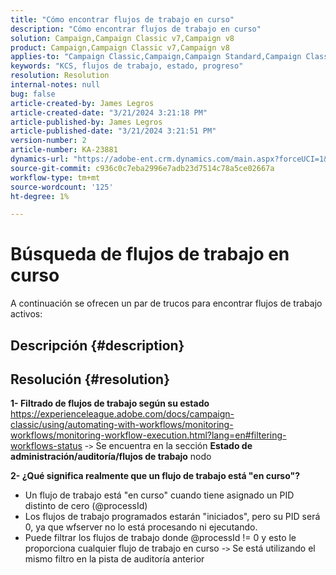 ```yaml
---
title: "Cómo encontrar flujos de trabajo en curso"
description: "Cómo encontrar flujos de trabajo en curso"
solution: Campaign,Campaign Classic v7,Campaign v8
product: Campaign,Campaign Classic v7,Campaign v8
applies-to: "Campaign Classic,Campaign,Campaign Standard,Campaign Classic v7,Campaign v8"
keywords: "KCS, flujos de trabajo, estado, progreso"
resolution: Resolution
internal-notes: null
bug: false
article-created-by: James Legros
article-created-date: "3/21/2024 3:21:18 PM"
article-published-by: James Legros
article-published-date: "3/21/2024 3:21:51 PM"
version-number: 2
article-number: KA-23881
dynamics-url: "https://adobe-ent.crm.dynamics.com/main.aspx?forceUCI=1&pagetype=entityrecord&etn=knowledgearticle&id=1b39a7a7-96e7-ee11-904d-6045bd006704"
source-git-commit: c936c0c7eba2996e7adb23d7514c78a5ce02667a
workflow-type: tm+mt
source-wordcount: '125'
ht-degree: 1%

---
```


# Búsqueda de flujos de trabajo en curso




A continuación se ofrecen un par de trucos para encontrar flujos de trabajo activos:

## Descripción {#description}





## Resolución {#resolution}


<b>1- Filtrado de flujos de trabajo según su estado</b>
https://experienceleague.adobe.com/docs/campaign-classic/using/automating-with-workflows/monitoring-workflows/monitoring-workflow-execution.html?lang=en#filtering-workflows-status -`>`  Se encuentra en la sección <b>Estado de administración/auditoría/flujos de trabajo</b> nodo

<b>2- ¿Qué significa realmente que un flujo de trabajo está &quot;en curso&quot;?</b>
- Un flujo de trabajo está &quot;en curso&quot; cuando tiene asignado un PID distinto de cero (@processId)
- Los flujos de trabajo programados estarán &quot;iniciados&quot;, pero su PID será 0, ya que wfserver no lo está procesando ni ejecutando.
- Puede filtrar los flujos de trabajo donde @processId != 0 y esto le proporciona cualquier flujo de trabajo en curso -`>`  Se está utilizando el mismo filtro en la pista de auditoría anterior
